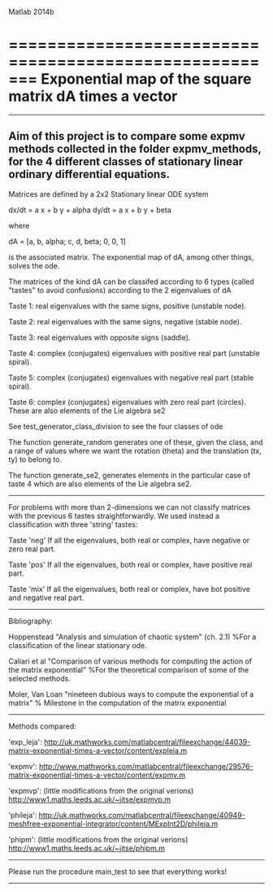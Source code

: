 Matlab 2014b

=======================================================
Exponential map of the square matrix dA times a vector
=======================================================

----------------------------------------------------------------------
Aim of this project is to compare some expmv methods collected in the 
folder expmv_methods, for the 4 different classes of 
stationary linear ordinary differential equations.
----------------------------------------------------------------------

Matrices are defined by a 2x2 Stationary linear ODE system

dx/dt = a x + b y + alpha
dy/dt = a x + b y + beta

where 

dA = [a, b, alpha;
      c, d, beta;
      0, 0, 1]

is the associated matrix.
The exponential map of dA, among other things, solves the ode.

The matrices of the kind dA can be classifed according to 6 types (called
"tastes" to avoid confusions) according to the 2 eigenvalues of dA


Taste 1:
real eigenvalues with the same signs, positive (unstable node).

Taste 2:
real eigenvalues with the same signs, negative (stable node).

Taste 3:
real eigenvalues with opposite signs (saddle).

Taste 4:
complex (conjugates) eigenvalues with positive real part (unstable spiral).

Taste 5:
complex (conjugates) eigenvalues with negative real part (stable spiral).

Taste 6:
complex (conjugates) eigenvalues with zero real part (circles).
These are also elements of the Lie algebra se2


See test_generator_class_division to see the four classes of ode

The function generate_random generates one of these, given the class, and 
a range of values where we want the rotation (theta) and the translation
(tx, ty) to belong to.

The function generate_se2, generates elements in the particular case of 
taste 4 which are also elements of the Lie algebra se2.

----

For problems with more than 2-dimensions we can not classify matrices with 
the previous 6 tastes straightforwardly. We used instead a classification 
with three 'string' tastes: 

Taste 'neg'
If all the eigenvalues, both real or complex, have negative or zero real 
part. 

Taste 'pos'
If all the eigenvalues, both real or complex, have positive real part. 

Taste 'mix'
If all the eigenvalues, both real or complex, have bot positive and 
negative real part.

----
Bibliography:

Hoppenstead 
"Analysis and simulation of chaotic system" (ch. 2.1)
%For a classification of the linear stationary ode.

Caliari et al 
"Comparison of various methods for computing the action of
the matrix exponential"
%For the theoretical comparison of some of the selected methods.

Moler, Van Loan
"nineteen dubious ways to compute the exponential of a matrix"
% Milestone in the computation of the matrix exponential

----
Methods compared:

'exp_leja': 
http://uk.mathworks.com/matlabcentral/fileexchange/44039-matrix-exponential-times-a-vector/content/expleja.m

'expmv':
http://www.mathworks.com/matlabcentral/fileexchange/29576-matrix-exponential-times-a-vector/content/expmv.m

'expmvp': (little modifications from the original verions) 
http://www1.maths.leeds.ac.uk/~jitse/expmvp.m

'phileja': 
http://uk.mathworks.com/matlabcentral/fileexchange/40949-meshfree-exponential-integrator/content/MExpInt2D/phileja.m

'phipm': (little modifications from the original verions) 
http://www1.maths.leeds.ac.uk/~jitse/phipm.m

-----

Please run the procedure main_test to see that everything works!

-----

